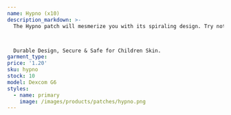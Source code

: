 ```yaml
---
name: Hypno (x10)
description_markdown: >-
  The Hypno patch will mesmerize you with its spiraling design. Try not to stare too long. 



  Durable Design, Secure & Safe for Children Skin.
garment_type:
price: '1.20'
sku: hypno
stock: 10
model: Dexcom G6
styles:
  - name: primary
    image: /images/products/patches/hypno.png
---
```


